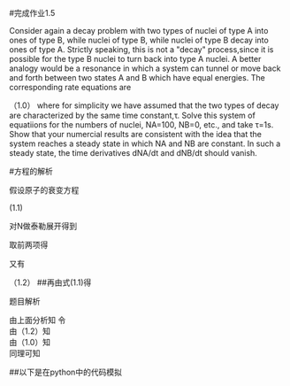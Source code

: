 
#完成作业1.5

Consider again a decay problem with two types of nuclei of type A into ones of type B, while nuclei of type B, while nuclei of type B decay into ones of type A. Strictly speaking, this is not a "decay" process,since it is possible for the type B nuclei to turn back into type A nuclei. A better analogy would be a resonance in which a system can tunnel or move back and forth between two states A and B which have equal energies. The corresponding rate equations are 
 
 （1.0）
where for simplicity we have assumed that the two types of decay are characterized by the same time constant,τ. Solve this system of equatiions for the numbers of nuclei, NA=100, NB=0, etc., and take τ=1s. Show that your numercial results are consistent with the idea that the system reaches a steady state in which NA and NB are constant. In such a steady state, the time derivatives dNA/dt and dNB/dt should vanish.

#方程的解析

假设原子的衰变方程<br/>

 (1.1) 

对N做泰勒展开得到<br/> 
 
取前两项得<br/>
 
又有 <br/>
 
 （1.2） 
##再由式(1.1)得<br/>


题目解析<br/>

由上面分析知 令<br/>
由（1.2）知  <br/>
由（1.0）知  <br/>
同理可知  <br/>

##以下是在python中的代码模拟
